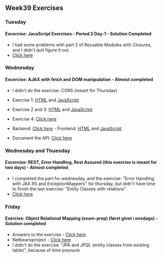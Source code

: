## Week39 Exercises

### Tuesday

#### Excercise: JavaScript Exercises - Period 2 Day-1 - Solution Completed
* I had some problems with part 2 of Reusable Modules with Closures, and I didn't quit figure it out. 
* [Click here](https://github.com/amalielandt/week39/blob/master/Tuesday/TuesdayExercise.js)

### Wednesday 

#### Excercise: AJAX with fetch and DOM manipulation - Almost completed
* I didn't do the exercise: CORS (meant for Thursday)

* Exercise 1: [HTML](https://github.com/amalielandt/week39/blob/master/Wednesday/JokeExercise/public/index.html) and [JavaScript](https://github.com/amalielandt/week39/blob/master/Wednesday/JokeExercise/src/index.js)

* Exercise 2 and 3: [HTML](https://github.com/amalielandt/week39/blob/master/Wednesday/WednesdayExercise/public/index.html) and [JavaScript](https://github.com/amalielandt/week39/blob/master/Wednesday/WednesdayExercise/src/index.js)

* Exercise 4: [Click here](https://github.com/amalielandt/week39/blob/master/Wednesday/WednesdayExercise.pdf) 
* Backend: [Click here](https://github.com/amalielandt/week39/tree/master/Wednesday/WednesdayExercise2_backend) - Frontend: [HTML](https://github.com/amalielandt/week39/blob/master/Wednesday/WednesdayExercise2_frontend/public/index.html) and [JavaScript](https://github.com/amalielandt/week39/blob/master/Wednesday/WednesdayExercise2_frontend/src/index.js)
* Document the API: [Click here](https://github.com/amalielandt/week39/blob/master/Wednesday/Documenting-a-REST-API.pdf)


### Wednesday and Thuesday

#### Excercise: REST, Error Handling, Rest Assured (this exercise is meant for two days) - Almost completed
* I completed the part for wednesday, and the exercise: "Error Handling with JAX RS and ExceptionMappers" for thursday, but didn't have time to finish the last exercise: "Entity Classes with relations".
* [Click here](https://github.com/amalielandt/week38/tree/master/WednesdayExercise/src) 

### Friday

#### Exercise: Object Relational Mapping (exam-prep) (først givet i onsdags) - Solution completed
* Answers to the exercise - [Click here](https://github.com/amalielandt/week38/blob/master/FridayExercise.pdf)
* Netbeansproject - [Click here](https://github.com/amalielandt/week38/tree/master/FridayExercise/src/main/java) 
* I didn't do the exercise: "JPA and JPQL (entity classes from existing table)", because of time pressure
 

 
